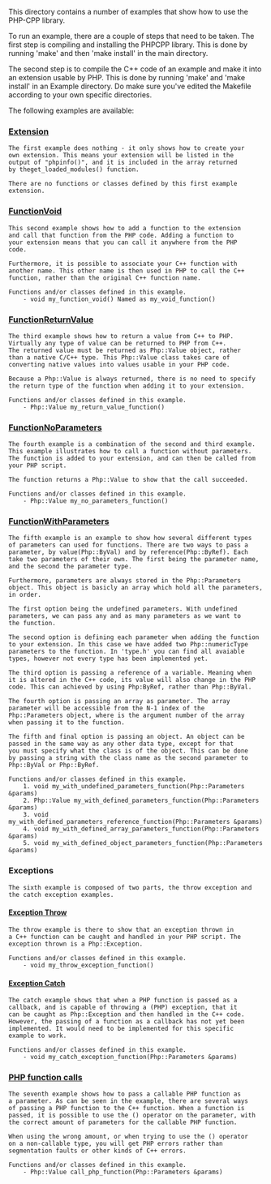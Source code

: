 This directory contains a number of examples that show how to use the
PHP-CPP library. 

To run an example, there are a couple of steps that need to be taken. 
The first step is compiling and installing the PHPCPP library. This is
done by running 'make' and then 'make install' in the main directory.

The second step is to compile the C++ code of an example and make it 
into an extension usable by PHP. This is done by running 'make' and 
'make install' in an Example directory. Do make sure you've edited the 
Makefile according to your own specific directories.

The following examples are available:


### [Extension](https://github.com/EmielBruijntjes/PHP-CPP/tree/master/Examples/Extension)

    The first example does nothing - it only shows how to create your
    own extension. This means your extension will be listed in the 
    output of "phpinfo()", and it is included in the array returned 
    by theget_loaded_modules() function.
    
    There are no functions or classes defined by this first example
    extension.
    
    
### [FunctionVoid](https://github.com/EmielBruijntjes/PHP-CPP/tree/master/Examples/FunctionVoid)

    This second example shows how to add a function to the extension 
    and call that function from the PHP code. Adding a function to 
    your extension means that you can call it anywhere from the PHP 
    code.
    
    Furthermore, it is possible to associate your C++ function with 
    another name. This other name is then used in PHP to call the C++ 
    function, rather than the original C++ function name.
    
    Functions and/or classes defined in this example.
        - void my_function_void() Named as my_void_function()


### [FunctionReturnValue](https://github.com/EmielBruijntjes/PHP-CPP/tree/master/Examples/FunctionReturnValue)

    The third example shows how to return a value from C++ to PHP. 
    Virtually any type of value can be returned to PHP from C++.
    The returned value must be returned as Php::Value object, rather 
    than a native C/C++ type. This Php::Value class takes care of
    converting native values into values usable in your PHP code.
    
    Because a Php::Value is always returned, there is no need to specify
    the return type of the function when adding it to your extension.
    
    Functions and/or classes defined in this example.
        - Php::Value my_return_value_function()
        

### [FunctionNoParameters](https://github.com/EmielBruijntjes/PHP-CPP/tree/master/Examples/FunctionNoParameters)

    The fourth example is a combination of the second and third example.
    This example illustrates how to call a function without parameters.
    The function is added to your extension, and can then be called from
    your PHP script.
    
    The function returns a Php::Value to show that the call succeeded.
    
    Functions and/or classes defined in this example.
        - Php::Value my_no_parameters_function()
    
    
### [FunctionWithParameters](https://github.com/EmielBruijntjes/PHP-CPP/tree/master/Examples/FunctionWithParameters)

    The fifth example is an example to show how several different types
    of parameters can used for functions. There are two ways to pass a 
    parameter, by value(Php::ByVal) and by reference(Php::ByRef). Each 
    take two parameters of their own. The first being the parameter name,
    and the second the parameter type.
    
    Furthermore, parameters are always stored in the Php::Parameters 
    object. This object is basicly an array which hold all the parameters,
    in order.
    
    The first option being the undefined parameters. With undefined 
    parameters, we can pass any and as many parameters as we want to 
    the function. 
    
    The second option is defining each parameter when adding the function
    to your extension. In this case we have added two Php::numericType
    parameters to the function. In 'type.h' you can find all avaiable
    types, however not every type has been implemented yet.
    
    The third option is passing a reference of a variable. Meaning when
    it is altered in the C++ code, its value will also change in the PHP
    code. This can achieved by using Php:ByRef, rather than Php::ByVal.
    
    The fourth option is passing an array as parameter. The array 
    parameter will be accessible from the N-1 index of the 
    Php::Parameters object, where is the argument number of the array
    when passing it to the function.
    
    The fifth and final option is passing an object. An object can be 
    passed in the same way as any other data type, except for that 
    you must specify what the class is of the object. This can be done
    by passing a string with the class name as the second parameter to 
    Php::ByVal or Php::ByRef.
    
    Functions and/or classes defined in this example.
        1. void my_with_undefined_parameters_function(Php::Parameters &params)
        2. Php::Value my_with_defined_parameters_function(Php::Parameters &params)
        3. void my_with_defined_parameters_reference_function(Php::Parameters &params)
        4. void my_with_defined_array_parameters_function(Php::Parameters &params)
        5. void my_with_defined_object_parameters_function(Php::Parameters &params)


### Exceptions

    The sixth example is composed of two parts, the throw exception and 
    the catch exception examples.
    
#### [Exception Throw](https://github.com/EmielBruijntjes/PHP-CPP/tree/master/Examples/ExceptionThrow)

    The throw example is there to show that an exception thrown in
    a C++ function can be caught and handled in your PHP script. The 
    exception thrown is a Php::Exception.
    
    Functions and/or classes defined in this example.
        - void my_throw_exception_function()

#### [Exception Catch](https://github.com/EmielBruijntjes/PHP-CPP/tree/master/Examples/ExceptionCatch)

    The catch example shows that when a PHP function is passed as a 
    callback, and is capable of throwing a (PHP) exception, that it
    can be caught as Php::Exception and then handled in the C++ code. 
    However, the passing of a function as a callback has not yet been 
    implemented. It would need to be implemented for this specific 
    example to work.

    Functions and/or classes defined in this example.
        - void my_catch_exception_function(Php::Parameters &params)


### [PHP function calls](https://github.com/EmielBruijntjes/PHP-CPP/tree/master/Examples/CallPhpFunctions)

    The seventh example shows how to pass a callable PHP function as
    a parameter. As can be seen in the example, there are several ways 
    of passing a PHP function to the C++ function. When a function is 
    passed, it is possible to use the () operator on the parameter, with 
    the correct amount of parameters for the callable PHP function.
    
    When using the wrong amount, or when trying to use the () operator
    on a non-callable type, you will get PHP errors rather than 
    segmentation faults or other kinds of C++ errors.
    
    Functions and/or classes defined in this example.
        - Php::Value call_php_function(Php::Parameters &params)
